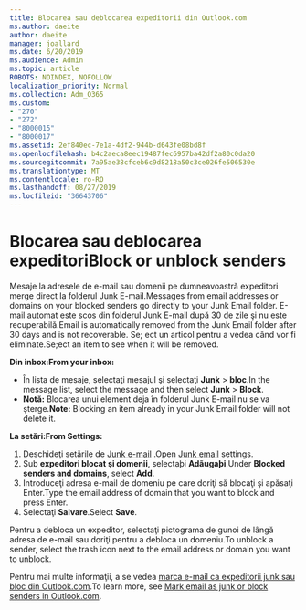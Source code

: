 ```yaml
---
title: Blocarea sau deblocarea expeditorii din Outlook.com
ms.author: daeite
author: daeite
manager: joallard
ms.date: 6/20/2019
ms.audience: Admin
ms.topic: article
ROBOTS: NOINDEX, NOFOLLOW
localization_priority: Normal
ms.collection: Adm_O365
ms.custom:
- "270"
- "272"
- "8000015"
- "8000017"
ms.assetid: 2ef840ec-7e1a-4df2-944b-d643fe08bd8f
ms.openlocfilehash: b4c2aeca8eec19487fec6957ba42df2a80c0da20
ms.sourcegitcommit: 7a95ae38cfceb6c9d8218a50c3ce026fe506530e
ms.translationtype: MT
ms.contentlocale: ro-RO
ms.lasthandoff: 08/27/2019
ms.locfileid: "36643706"
---
```

# <a name="block-or-unblock-senders"></a><span data-ttu-id="afb04-102">Blocarea sau deblocarea expeditori</span><span class="sxs-lookup"><span data-stu-id="afb04-102">Block or unblock senders</span></span>

<span data-ttu-id="afb04-103">Mesaje la adresele de e-mail sau domenii pe dumneavoastră expeditori merge direct la folderul Junk E-mail.</span><span class="sxs-lookup"><span data-stu-id="afb04-103">Messages from email addresses or domains on your blocked senders go directly to your Junk Email folder.</span></span> <span data-ttu-id="afb04-104">E-mail automat este scos din folderul Junk E-mail după 30 de zile şi nu este recuperabilă.</span><span class="sxs-lookup"><span data-stu-id="afb04-104">Email is automatically removed from the Junk Email folder after 30 days and is not recoverable.</span></span> <span data-ttu-id="afb04-105">Se; ect un articol pentru a vedea când vor fi eliminate.</span><span class="sxs-lookup"><span data-stu-id="afb04-105">Se;ect an item to see when it will be removed.</span></span>

<span data-ttu-id="afb04-106">**Din inbox:**</span><span class="sxs-lookup"><span data-stu-id="afb04-106">**From your inbox:**</span></span>

- <span data-ttu-id="afb04-107">În lista de mesaje, selectaţi mesajul şi selectaţi **Junk** > **bloc**.</span><span class="sxs-lookup"><span data-stu-id="afb04-107">In the message list, select the message and then select **Junk** > **Block**.</span></span>
- <span data-ttu-id="afb04-108">**Notă:** Blocarea unui element deja în folderul Junk E-mail nu se va şterge.</span><span class="sxs-lookup"><span data-stu-id="afb04-108">**Note:** Blocking an item already in your Junk Email folder will not delete it.</span></span>

<span data-ttu-id="afb04-109">**La setări:**</span><span class="sxs-lookup"><span data-stu-id="afb04-109">**From Settings:**</span></span>

1. <span data-ttu-id="afb04-110">Deschideţi setările de [Junk e-mail](https://outlook.live.com/mail/options/mail/junkEmail) .</span><span class="sxs-lookup"><span data-stu-id="afb04-110">Open [Junk email](https://outlook.live.com/mail/options/mail/junkEmail) settings.</span></span>
2. <span data-ttu-id="afb04-111">Sub **expeditori blocat şi domenii**, selectaþi **Adãugaþi**.</span><span class="sxs-lookup"><span data-stu-id="afb04-111">Under **Blocked senders and domains**, select **Add**.</span></span>
3. <span data-ttu-id="afb04-112">Introduceţi adresa e-mail de domeniu pe care doriţi să blocaţi şi apăsaţi Enter.</span><span class="sxs-lookup"><span data-stu-id="afb04-112">Type the email address of domain that you want to block and press Enter.</span></span>
4. <span data-ttu-id="afb04-113">Selectaţi **Salvare**.</span><span class="sxs-lookup"><span data-stu-id="afb04-113">Select **Save**.</span></span>

<span data-ttu-id="afb04-114">Pentru a debloca un expeditor, selectaţi pictograma de gunoi de lângă adresa de e-mail sau doriţi pentru a debloca un domeniu.</span><span class="sxs-lookup"><span data-stu-id="afb04-114">To unblock a sender, select the trash icon next to the email address or domain you want to unblock.</span></span>

<span data-ttu-id="afb04-115">Pentru mai multe informaţii, a se vedea [marca e-mail ca expeditorii junk sau bloc din Outlook.com](https://support.office.com/article/a3ece97b-82f8-4a5e-9ac3-e92fa6427ae4?wt.mc_id=Office_Outlook_com_Alchemy).</span><span class="sxs-lookup"><span data-stu-id="afb04-115">To learn more, see [Mark email as junk or block senders in Outlook.com](https://support.office.com/article/a3ece97b-82f8-4a5e-9ac3-e92fa6427ae4?wt.mc_id=Office_Outlook_com_Alchemy).</span></span>